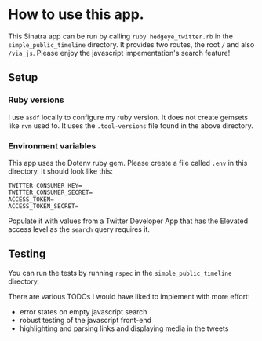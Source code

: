 # How to use this app.

This Sinatra app can be run by calling `ruby hedgeye_twitter.rb` in the `simple_public_timeline` directory. It provides two routes, the root `/` and also `/via_js`. Please enjoy the javascript impementation's search feature!

## Setup

### Ruby versions

I use `asdf` locally to configure my ruby version. It does not create gemsets like `rvm` used to. It uses the `.tool-versions` file found in the above directory.

### Environment variables

This app uses the Dotenv ruby gem. Please create a file called `.env` in this directory. It should look like this:
```
TWITTER_CONSUMER_KEY=
TWITTER_CONSUMER_SECRET=
ACCESS_TOKEN=
ACCESS_TOKEN_SECRET=
```
Populate it with values from a Twitter Developer App that has the Elevated access level as the `search` query requires it.

## Testing

You can run the tests by running `rspec` in the `simple_public_timeline` directory.

There are various TODOs I would have liked to implement with more effort:
- error states on empty javascript search
- robust testing of the javascript front-end
- highlighting and parsing links and displaying media in the tweets
